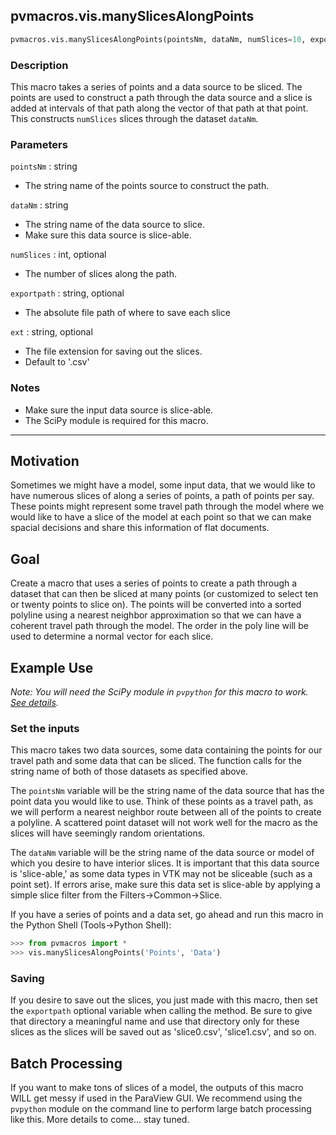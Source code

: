 ## pvmacros.vis.manySlicesAlongPoints

```py
pvmacros.vis.manySlicesAlongPoints(pointsNm, dataNm, numSlices=10, exportpath='', ext='.csv')
```

### Description
This macro takes a series of points and a data source to be sliced. The points are used to construct a path through the data source and a slice is added at intervals of that path along the vector of that path at that point. This constructs `numSlices` slices through the dataset `dataNm`.

### Parameters
`pointsNm` : string

- The string name of the points source to construct the path.

`dataNm` : string

- The string name of the data source to slice.
- Make sure this data source is slice-able.

`numSlices` : int, optional

- The number of slices along the path.

`exportpath` : string, optional

- The absolute file path of where to save each slice

`ext` : string, optional

- The file extension for saving out the slices.
- Default to '.csv'


### Notes
- Make sure the input data source is slice-able.
- The SciPy module is required for this macro.


---------------


## Motivation
Sometimes we might have a model, some input data, that we would like to have numerous slices of along a series of points, a path of points per say. These points might represent some travel path through the model where we would like to have a slice of the model at each point so that we can make spacial decisions and share this information of flat documents.

## Goal
Create a macro that uses a series of points to create a path through a dataset that can then be sliced at many points (or customized to select ten or twenty points to slice on). The points will be converted into a sorted polyline using a nearest neighbor approximation so that we can have a coherent travel path through the model. The order in the poly line will be used to determine a normal vector for each slice.

## Example Use
*Note: You will need the SciPy module in `pvpython` for this macro to work. [See details](../../Getting-Started.md#using-outside-modules).*

### Set the inputs
This macro takes two data sources, some data containing the points for our travel path and some data that can be sliced. The function calls for the string name of both of those datasets as specified above.

The `pointsNm` variable will be the string name of the data source that has the point data you would like to use. Think of these points as a travel path, as we will perform a nearest neighbor route between all of the points to create a polyline. A scattered point dataset will not work well for the macro as the slices will have seemingly random orientations.

The `dataNm` variable will be the string name of the data source or model of which you desire to have interior slices. It is important that this data source is 'slice-able,' as some data types in VTK may not be sliceable (such as a point set). If errors arise, make sure this data set is slice-able by applying a simple slice filter from the Filters->Common->Slice.


<!-- TODO provide a pointset and a 3D model for an example -->

If you have a series of points and a data set, go ahead and run this macro in the Python Shell (Tools->Python Shell):

```py
>>> from pvmacros import *
>>> vis.manySlicesAlongPoints('Points', 'Data')
```

### Saving
If you desire to save out the slices, you just made with this macro, then set the `exportpath` optional variable when calling the method. Be sure to give that directory a meaningful name and use that directory only for these slices as the slices will be saved out as 'slice0.csv', 'slice1.csv', and so on.


## Batch Processing
<!--- TODO --->
If you want to make tons of slices of a model, the outputs of this macro WILL get messy if used in the ParaView GUI. We recommend using the `pvpython` module on the command line to perform large batch processing like this. More details to come... stay tuned.
